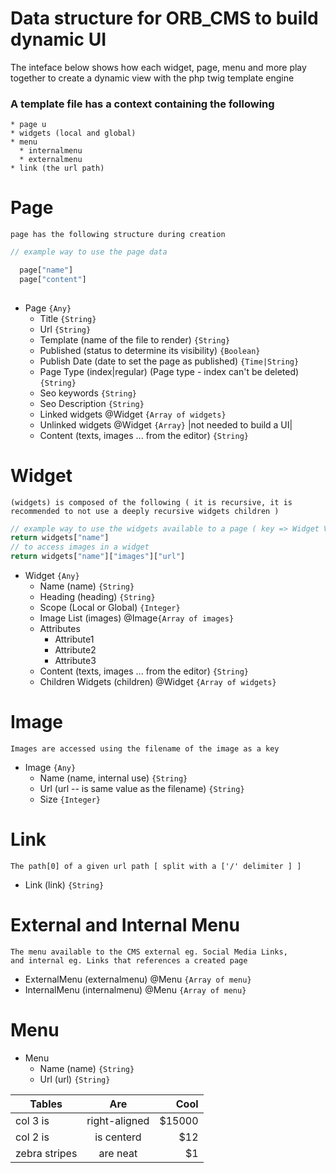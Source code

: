 
# Data structure for ORB_CMS to build dynamic UI
  The inteface below shows how each widget, page, menu and more play together to create a dynamic view with the php twig template engine 

### A template file has a context containing the following

    
    * page u
    * widgets (local and global) 
    * menu 
      * internalmenu 
      * externalmenu 
    * link (the url path) 


# Page 
    page has the following structure during creation 
  ```php 
  // example way to use the page data 

    page["name"] 
    page["content"] 
    
  ```
* Page `{Any}`
  * Title `{String}`
  * Url `{String}`
  * Template (name of the file to render) `{String}`
  * Published (status to determine its visibility) `{Boolean}`
  * Publish Date (date to set the page as published) `{Time|String}`
  * Page Type (index|regular) (Page type - index can't be deleted) `{String}` 
  * Seo keywords `{String}`
  * Seo Description `{String}`
  * Linked widgets @Widget `{Array of widgets}` 
  * Unlinked widgets @Widget `{Array}` |not needed to build a UI|
  * Content (texts, images ... from the editor) `{String}` 

# Widget 
    (widgets) is composed of the following ( it is recursive, it is recommended to not use a deeply recursive widgets children )
  ```php 
  // example way to use the widgets available to a page ( key => Widget Value )
  return widgets["name"]
  // to access images in a widget 
  return widgets["name"]["images"]["url"]
  ```

* Widget `{Any}`
  * Name (name) `{String}`
  * Heading (heading) `{String}`
  * Scope (Local or Global) `{Integer}`
  * Image List (images) @Image`{Array of images}` 
  * Attributes 
    * Attribute1
    * Attribute2 
    * Attribute3
  * Content (texts, images ... from the editor) `{String}`
  * Children Widgets (children) @Widget `{Array of widgets}` 

# Image 
    Images are accessed using the filename of the image as a key

* Image `{Any}` 
  * Name (name, internal use) `{String}`
  * Url (url -- is same value as the filename) `{String}`
  * Size `{Integer}`

# Link 
    The path[0] of a given url path [ split with a ['/' delimiter ] ]
  
  * Link (link) `{String}` 


# External and Internal Menu
    The menu available to the CMS external eg. Social Media Links,
    and internal eg. Links that references a created page 

  * ExternalMenu (externalmenu) @Menu `{Array of menu}` 
  * InternalMenu (internalmenu) @Menu `{Array of menu}`


# Menu 
  
  * Menu 
    * Name (name) `{String}`
    * Url (url) `{String}`




| Tables | Are | Cool |
| ------ |:---:| ----:|
| col 3 is| right-aligned |$15000|
| col 2 is| is centerd | $12 |
| zebra stripes | are neat | $1 | 

